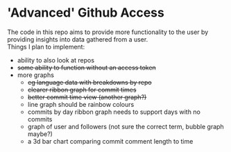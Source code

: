# 'Advanced' Github Access

The code in this repo aims to provide more functionality to the user by providing insights into data gathered from a user.  
Things I plan to implement:
- ability to also look at repos
- ~~some ability to function without an access token~~
- more graphs
  - ~~eg language data with breakdowns by repo~~
  - ~~clearer ribbon graph for commit times~~
  - ~~better commit time view (another graph?)~~
  - line graph should be rainbow colours
  - commits by day ribbon graph needs to support days with no commits
  - graph of user and followers (not sure the correct term, bubble graph maybe?)
  - a 3d bar chart comparing commit comment length to time
